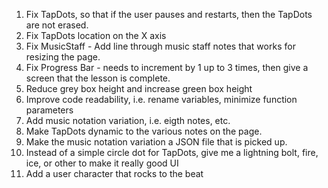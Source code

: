 1. Fix TapDots, so that if the user pauses and restarts, then the TapDots are not erased.
2. Fix TapDots location on the X axis
3. Fix MusicStaff - Add line through music staff notes that works for resizing the page.
4. Fix Progress Bar - needs to increment by 1 up to 3 times, then give a screen that the lesson is complete.
5. Reduce grey box height and increase green box height
6. Improve code readability, i.e. rename variables, minimize function parameters
7. Add music notation variation, i.e. eigth notes, etc.
8. Make TapDots dynamic to the various notes on the page.
9. Make the music notation variation a JSON file that is picked up.
10. Instead of a simple circle dot for TapDots, give me a lightning bolt, fire, ice, or other to make it really good UI
11. Add a user character that rocks to the beat
